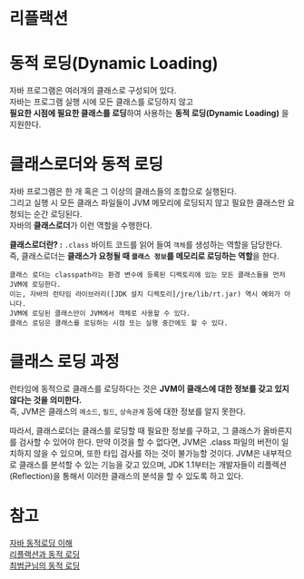 리플랙션
==========
   
# 동적 로딩(Dynamic Loading)      
자바 프로그램은 여러개의 클래스로 구성되어 있다.             
자바는 프로그램 실행 시에 모든 클래스를 로딩하지 않고              
**필요한 시점에 필요한 클래스를 로딩**하여 사용하는 **동적 로딩(Dynamic Loading)** 을 지원한다.        
    
# 클래스로더와 동적 로딩      
자바 프로그램은 한 개 혹은 그 이상의 클래스들의 조합으로 실행된다.           
그리고 실행 시 모든 클래스 파일들이 JVM 메모리에 로딩되지 않고 필요한 클래스만 요청되는 순간 로딩된다.                
자바의 **클래스로더**가 이런 역할을 수행한다.            
                      
**클래스로더란? :** `.class` 바이트 코드를 읽어 들여 `객체`를 생성하는 역할을 담당한다.                     
즉, 클래스로더는 **클래스가 요청될 때 `클래스 정보`를 메모리로 로딩하는 역할**을 한다.                   
 
``` 
클래스 로더는 classpath라는 환경 변수에 등록된 디렉토리에 있는 모든 클래스들을 먼저 JVM에 로딩한다. 
이는, 자바의 런타임 라이브러리([JDK 설치 디렉토리]/jre/lib/rt.jar) 역시 예외가 아니다.     
JVM에 로딩된 클래스만이 JVM에서 객체로 사용할 수 있다.     
클래스 로딩은 클래스를 로딩하는 시점 또는 실행 중간에도 할 수 있다.   
```

# 클래스 로딩 과정    
런타임에 동적으로 클래스를 로딩하다는 것은 **JVM이 클래스에 대한 정보를 갖고 있지 않다는 것을 의미한다.**    
즉, JVM은 클래스의 `메소드`, `필드`, `상속관계` 등에 대한 정보를 알지 못한다.       

따라서, 클래스로더는 클래스를 로딩할 때 필요한 정보를 구하고, 그 클래스가 올바른지를 검사할 수 있어야 한다. 
만약 이것을 할 수 없다면, JVM은 .class 파일의 버전이 일치하지 않을 수 있으며, 또한 타입 검사를 하는 것이 불가능할 것이다. 
JVM은 내부적으로 클래스를 분석할 수 있는 기능을 갖고 있으며, JDK 1.1부터는 개발자들이 리플렉션(Reflection)을 통해서 이러한 클래스의 분석을 할 수 있도록 하고 있다.




 
  
# 참고    
[자바 동적로딩 이해](https://futurists.tistory.com/43)          
[리플랙션과 동적 로딩](https://madplay.github.io/post/java-reflection)           
[최범균님의 동적 로딩](https://javacan.tistory.com/entry/1)      
